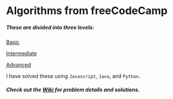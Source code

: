 # Algorithms from freeCodeCamp

##### These are divided into three levels: 

[Basic](https://github.com/ajGingrich/freeCodeCamp-Algorithms/wiki/Basic-Algorithms)

[Intermediate](https://github.com/ajGingrich/freeCodeCamp-Algorithms/wiki/Intermediate-Algorithms) 

[Advanced](https://github.com/ajGingrich/freeCodeCamp-Algorithms/wiki/Advanced-Algorithms) 
 
I have solved these using `Javascript`, `Java`, and `Python`. 

##### Check out the [Wiki](https://github.com/ajGingrich/freeCodeCamp-Algorithms/wiki)  for problem details and solutions. 
